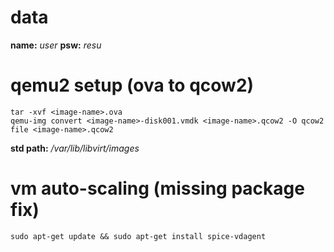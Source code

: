 

# data

**name:** _user_
**psw:** _resu_

# qemu2 setup (ova to qcow2)

```
tar -xvf <image-name>.ova
qemu-img convert <image-name>-disk001.vmdk <image-name>.qcow2 -O qcow2
file <image-name>.qcow2
```

**std path:** _/var/lib/libvirt/images_

# vm auto-scaling (missing package fix)

```
sudo apt-get update && sudo apt-get install spice-vdagent
```


